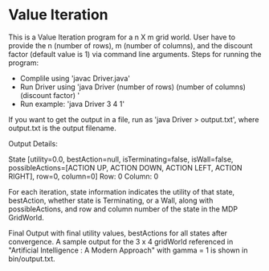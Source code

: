 

# Value Iteration

This is a Value Iteration program for a n X m grid world. User have to provide the n (number of rows), m (number of columns), and the discount factor (default value is 1) via command line arguments.
Steps for running the program:

  - Complile using 'javac Driver.java'
  - Run Driver using 'java Driver (number of rows) (number of columns) (discount factor) '
  - Run example: 'java Driver 3 4 1'

If you want to get the output in a file, run as 'java Driver > output.txt', where output.txt is the output filename.

Output Details:

State [utility=0.0, bestAction=null, isTerminating=false, isWall=false, possibleActions=[ACTION UP, ACTION DOWN, ACTION LEFT, ACTION RIGHT], row=0, column=0]
Row: 0 Column: 0

For each iteration, state information indicates the utility of that state, bestAction, whether state is Terminating, or a Wall, along with possibleActions, and row and column number of the state in the MDP GridWorld.

Final Output with final utility values, bestActions for all states after convergence. A sample output for the 3 x 4 gridWorld referenced in "Artificial Intelligence : A Modern Approach" with gamma = 1 is shown in bin/output.txt.





